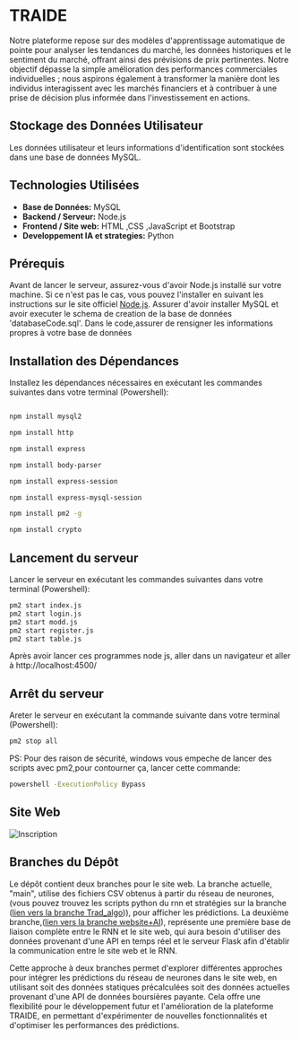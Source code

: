 # TRAIDE

Notre plateforme repose sur des modèles d'apprentissage automatique de pointe pour analyser les tendances du marché, les données historiques et le sentiment du marché, offrant ainsi des prévisions de prix pertinentes. Notre objectif dépasse la simple amélioration des performances commerciales individuelles ; nous aspirons également à transformer la manière dont les individus interagissent avec les marchés financiers et à contribuer à une prise de décision plus informée dans l'investissement en actions.

## Stockage des Données Utilisateur

Les données utilisateur et leurs informations d'identification sont stockées dans une base de données MySQL.

## Technologies Utilisées

- **Base de Données:** MySQL
- **Backend / Serveur:** Node.js
- **Frontend / Site web:** HTML ,CSS ,JavaScript et Bootstrap
- **Developpement IA et strategies:** Python


## Prérequis

Avant de lancer le serveur, assurez-vous d'avoir Node.js installé sur votre machine. Si ce n'est pas le cas, vous pouvez l'installer en suivant les instructions sur le site officiel [Node.js](https://nodejs.org/).
Assurer d'avoir installer MySQL et avoir executer le schema de creation de la base de données 'databaseCode.sql'.
Dans le code,assurer de rensigner les informations propres à votre base de données
## Installation des Dépendances

Installez les dépendances nécessaires en exécutant les commandes suivantes dans votre terminal (Powershell):
```bash

npm install mysql2

npm install http

npm install express

npm install body-parser

npm install express-session

npm install express-mysql-session

npm install pm2 -g

npm install crypto
```
## Lancement du serveur
Lancer le serveur en exécutant les commandes suivantes dans votre terminal (Powershell):
```bash
pm2 start index.js
pm2 start login.js
pm2 start modd.js
pm2 start register.js
pm2 start table.js
```
Après avoir lancer ces programmes node js, aller dans un navigateur et aller à http://localhost:4500/
## Arrêt du serveur
Areter le serveur en exécutant la commande suivante dans votre terminal (Powershell):
```bash
pm2 stop all
```
PS: Pour des raison de sécurité, windows vous empeche de lancer des scripts avec pm2,pour contourner ça, lancer cette commande:
```bash
powershell -ExecutionPolicy Bypass       
```
## Site Web
![Inscription]((https://github.com/naoufal-mft/TRAIDE/blob/main/page_inscription.gif))
## Branches du Dépôt

Le dépôt contient deux branches pour le site web. La branche actuelle, "main", utilise des fichiers CSV obtenus à partir du réseau de neurones, (vous pouvez trouvez les scripts python du rnn et stratégies sur la branche ([lien vers la branche Trad_algo](https://github.com/naoufal-mft/TRAIDE/tree/Trad_algo))), pour afficher les prédictions. La deuxième branche,([lien vers la branche website+AI](https://github.com/naoufal-mft/TRAIDE/tree/website%2BAI)), représente une première base de liaison complète entre le RNN et le site web, qui aura besoin d'utiliser des données provenant d'une API en temps réel et le serveur Flask afin d'établir la communication entre le site web et le RNN.

Cette approche à deux branches permet d'explorer différentes approches pour intégrer les prédictions du réseau de neurones dans le site web, en utilisant soit des données statiques précalculées soit des données actuelles provenant d'une API de données boursières payante. Cela offre une flexibilité pour le développement futur et l'amélioration de la plateforme TRAIDE, en permettant d'expérimenter de nouvelles fonctionnalités et d'optimiser les performances des prédictions.


